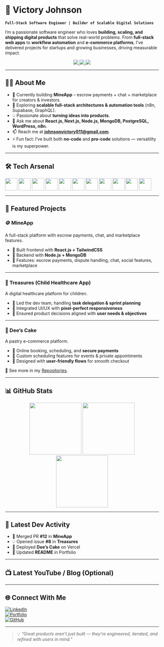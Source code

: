 # 🚀 Victory Johnson  

**`Full-Stack Software Engineer | Builder of Scalable Digital Solutions`**  

I’m a passionate software engineer who loves **building, scaling, and shipping digital products** that solve real-world problems. From **full-stack web apps** to **workflow automation** and **e-commerce platforms**, I’ve delivered projects for startups and growing businesses, driving measurable impact.  

<p align="center">
  <a href="https://github.com/vctry4real?tab=followers">
    <img src="https://custom-icon-badges.demolab.com/github/followers/vctry4real?color=236ad3&labelColor=1155ba&style=for-the-badge&logo=person-add&label=Follow&logoColor=white"/>
  </a>
  <a href="https://github.com/vctry4real?tab=repositories&sort=stargazers">
    <img src="https://custom-icon-badges.demolab.com/github/stars/vctry4real?color=55960c&style=for-the-badge&labelColor=488207&logo=star"/>
  </a>
  <a href="https://victory-johnson.vercel.app">
    <img src="https://img.shields.io/badge/Portfolio-000000?style=for-the-badge&logo=vercel&logoColor=white"/>
  </a>
</p>  

---

## 🧑‍💻 About Me  

- 🔭 Currently building **MineApp** – escrow payments + chat + marketplace for creators & investors.  
- 🌱 Exploring **scalable full-stack architectures & automation tools** (n8n, Supabase, GraphQL).  
- 💡 Passionate about **turning ideas into products**.  
- 💬 Ask me about **React.js, Next.js, Node.js, MongoDB, PostgreSQL, WordPress, n8n**.  
- 📫 Reach me at **johnsonvictory911@gmail.com**.  
- ⚡ Fun fact: I’ve built both **no-code** and **pro-code** solutions — versatility is my superpower.  

---

## 🛠️ Tech Arsenal  

<p align="left">
  <img src="https://cdn.jsdelivr.net/gh/devicons/devicon/icons/javascript/javascript-original.svg" width="40"/>
  <img src="https://cdn.jsdelivr.net/gh/devicons/devicon/icons/typescript/typescript-original.svg" width="40"/>
  <img src="https://cdn.jsdelivr.net/gh/devicons/devicon/icons/react/react-original.svg" width="40"/>
  <img src="https://cdn.jsdelivr.net/gh/devicons/devicon/icons/nextjs/nextjs-original.svg" width="40"/>
  <img src="https://cdn.jsdelivr.net/gh/devicons/devicon/icons/nodejs/nodejs-original.svg" width="40"/>
  <img src="https://cdn.jsdelivr.net/gh/devicons/devicon/icons/express/express-original.svg" width="40"/>
  <img src="https://cdn.jsdelivr.net/gh/devicons/devicon/icons/mongodb/mongodb-original.svg" width="40"/>
  <img src="https://cdn.jsdelivr.net/gh/devicons/devicon/icons/postgresql/postgresql-original.svg" width="40"/>
  <img src="https://cdn.jsdelivr.net/gh/devicons/devicon/icons/graphql/graphql-plain.svg" width="40"/>
  <img src="https://cdn.jsdelivr.net/gh/devicons/devicon/icons/wordpress/wordpress-plain.svg" width="40"/>
  <img src="https://cdn.jsdelivr.net/gh/devicons/devicon/icons/git/git-original.svg" width="40"/>
</p>  

---

## 🚀 Featured Projects  

### 🪙 MineApp  
A full-stack platform with escrow payments, chat, and marketplace features.  

- 🔹 Built frontend with **React.js + TailwindCSS**  
- 🔹 Backend with **Node.js + MongoDB**  
- 🔹 Features: escrow payments, dispute handling, chat, social features, marketplace  

---

### 🧒 Treasures (Child Healthcare App)  
A digital healthcare platform for children.  

- 🔹 Led the dev team, handling **task delegation & sprint planning**  
- 🔹 Integrated UI/UX with **pixel-perfect responsiveness**  
- 🔹 Ensured product decisions aligned with **user needs & objectives**  

---

### 🎂 Dee’s Cake  
A pastry e-commerce platform.  

- 🔹 Online booking, scheduling, and **secure payments**  
- 🔹 Custom scheduling features for events & private appointments  
- 🔹 Designed with **user-friendly flows** for smooth checkout  

📌 See more in my [Repositories](https://github.com/vctry4real?tab=repositories).  

---

## 📊 GitHub Stats  

<div align="center">
  <img src="https://github-readme-stats.vercel.app/api?username=vctry4real&show_icons=true&theme=radical&hide_border=true" height="170"/>
  <img src="https://github-readme-stats.vercel.app/api/top-langs/?username=vctry4real&layout=compact&theme=radical&hide_border=true" height="170"/>
  <img src="https://streak-stats.demolab.com?user=vctry4real&theme=radical&hide_border=true" height="170"/>
</div>  

---

## 📰 Latest Dev Activity  

<!--START_SECTION:activity-->

- 🎉 Merged PR **#12** in **MineApp**  
- 💡 Opened issue **#8** in **Treasures**  
- 🚀 Deployed **Dee’s Cake** on Vercel  
- 📝 Updated **README** in Portfolio  

<!--END_SECTION:activity-->  

---

## 📺 Latest YouTube / Blog (Optional)  

<!-- BEGIN YOUTUBE-CARDS -->

<!-- END YOUTUBE-CARDS -->  

---

## 🌐 Connect With Me  

[![LinkedIn](https://img.shields.io/badge/LinkedIn-0A66C2?style=for-the-badge&logo=linkedin&logoColor=white)](https://linkedin.com/in/victory-johnson)  
[![Portfolio](https://img.shields.io/badge/Portfolio-000000?style=for-the-badge&logo=vercel&logoColor=white)](https://victory-johnson.vercel.app)  
[![GitHub](https://img.shields.io/badge/GitHub-100000?style=for-the-badge&logo=github&logoColor=white)](https://github.com/vctry4real)  

---

> 💡 *“Great products aren’t just built — they’re engineered, iterated, and refined with users in mind.”*  
